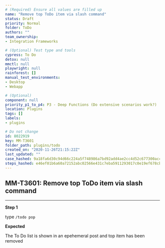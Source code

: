 ```yaml
---
# (Required) Ensure all values are filled up
name: "Remove top ToDo item via slash command"
status: Draft
priority: Normal
folder: ToDo
authors: ""
team_ownership: 
- Integration Frameworks

# (Optional) Test type and tools
cypress: To Do
detox: null
mmctl: null
playwright: null
rainforest: []
manual_test_environments: 
- Desktop
- Webapp

# (Optional)
component: null
priority_p1_to_p4: P3 - Deep Functions (Do extensive scenarios work?)
location: Plugins
tags: []
labels: 
- plugins

# Do not change
id: 8022919
key: MM-T3601
folder_path: plugins/todo
created_on: "2020-11-26T21:15:22Z"
last_updated: ""
case_hashed: 9a18fa6d30c94d66c224a5f748986a7bd92add4ae2cc4d52c677300acc1f9746f1c90b891d96bf9c21a800920d6ba76c
steps_hashed: e46ef01b6a60a72152abc02566e431c7eba5911293017c0e19ef678cbaad8d9822433770a0a82a3b8e2b8feafce9184a
---
```


## MM-T3601: Remove top ToDo item via slash command

---

**Step 1**

type `/todo pop`

**Expected**

The To Do list is shown in an epehemeral post and top item has been removed
